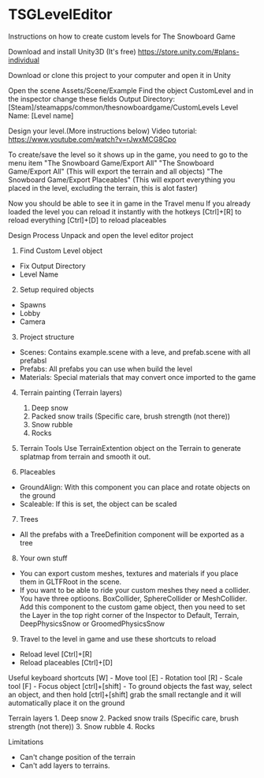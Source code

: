 # TSGLevelEditor
Instructions on how to create custom levels for The Snowboard Game

Download and install Unity3D (It's free)
https://store.unity.com/#plans-individual

Download or clone this project to your computer and open it in Unity

Open the scene Assets/Scene/Example
Find the object CustomLevel and in the inspector change these fields
Output Directory: [Steam]/steamapps/common/thesnowboardgame/CustomLevels
Level Name: [Level name]

Design your level.(More instructions below)
Video tutorial: https://www.youtube.com/watch?v=rJwxMCG8Cpo

To create/save the level so it shows up in the game, you need to go to the menu item "The Snowboard Game/Export All"
"The Snowboard Game/Export All" (This will export the terrain and all objects)
"The Snowboard Game/Export Placeables" (This will export everything you placed in the level, excluding the terrain, this is alot faster)

Now you should be able to see it in game in the Travel menu
If you already loaded the level you can reload it instantly with the hotkeys 
[Ctrl]+[R] to reload everything
[Ctrl]+[D] to reload placeables

Design Process
Unpack and open the level editor project

1. Find Custom Level object
 - Fix Output Directory
 - Level Name

2. Setup required objects
 - Spawns
 - Lobby 
 - Camera

3. Project structure
 - Scenes: Contains example.scene with a leve, and prefab.scene with all prefabsl
 - Prefabs: All prefabs you can use when build the level 
 - Materials: Special materials that may convert once imported to the game

4. Terrain painting (Terrain layers)
	1. Deep snow
	2. Packed snow trails (Specific care, brush strength (not there))
	3. Snow rubble
	4. Rocks

5. Terrain Tools
Use TerrainExtention object on the Terrain to generate splatmap from terrain and smooth it out.

6. Placeables
 - GroundAlign: With this component you can place and rotate objects on the ground 
 - Scaleable: If this is set, the object can be scaled

7. Trees
- All the prefabs with a TreeDefinition component will be exported as a tree

8. Your own stuff
- You can export custom meshes, textures and materials if you place them in GLTFRoot in the scene.
- If you want to be able to ride your custom meshes they need a collider. You have three optioons. BoxCollider, SphereCollider or MeshCollider. Add this component to the custom game object, then you need to set the Layer in the top right corner of the Inspector to 
Default, Terrain, DeepPhysicsSnow or GroomedPhysicsSnow


9. Travel to the level in game and use these shortcuts to reload
 - Reload level [Ctrl]+[R]
 - Reload placeables [Ctrl]+[D]

Useful keyboard shortcuts
[W] - Move tool
[E] - Rotation tool
[R] - Scale tool
[F] - Focus object
[ctrl]+[shift] - To ground objects the fast way, select an object, and then hold [ctrl]+[shift] grab the small rectangle and it will automatically place it on the ground

Terrain layers
	1. Deep snow
	2. Packed snow trails (Specific care, brush strength (not there))
	3. Snow rubble
	4. Rocks

Limitations
- Can't change position of the terrain
- Can't add layers to terrains.
